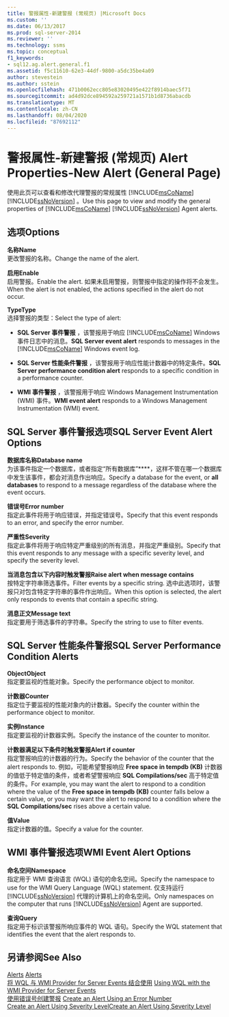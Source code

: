 ```yaml
---
title: 警报属性-新建警报 (常规页) |Microsoft Docs
ms.custom: ''
ms.date: 06/13/2017
ms.prod: sql-server-2014
ms.reviewer: ''
ms.technology: ssms
ms.topic: conceptual
f1_keywords:
- sql12.ag.alert.general.f1
ms.assetid: f5c11610-62e3-44df-9800-a5dc35be4a09
author: stevestein
ms.author: sstein
ms.openlocfilehash: 471b0062ecc805e83020495e422f8914baec5f71
ms.sourcegitcommit: ad4d92dce894592a259721a1571b1d8736abacdb
ms.translationtype: MT
ms.contentlocale: zh-CN
ms.lasthandoff: 08/04/2020
ms.locfileid: "87692112"
---
```

# <a name="alert-properties-new-alert-general-page"></a><span data-ttu-id="d7ee1-102">警报属性-新建警报 (常规页) </span><span class="sxs-lookup"><span data-stu-id="d7ee1-102">Alert Properties-New Alert (General Page)</span></span>
  <span data-ttu-id="d7ee1-103">使用此页可以查看和修改代理警报的常规属性 [!INCLUDE[msCoName](../../includes/msconame-md.md)] [!INCLUDE[ssNoVersion](../../includes/ssnoversion-md.md)] 。</span><span class="sxs-lookup"><span data-stu-id="d7ee1-103">Use this page to view and modify the general properties of [!INCLUDE[msCoName](../../includes/msconame-md.md)] [!INCLUDE[ssNoVersion](../../includes/ssnoversion-md.md)] Agent alerts.</span></span>  
  
## <a name="options"></a><span data-ttu-id="d7ee1-104">选项</span><span class="sxs-lookup"><span data-stu-id="d7ee1-104">Options</span></span>  
 <span data-ttu-id="d7ee1-105">**名称**</span><span class="sxs-lookup"><span data-stu-id="d7ee1-105">**Name**</span></span>  
 <span data-ttu-id="d7ee1-106">更改警报的名称。</span><span class="sxs-lookup"><span data-stu-id="d7ee1-106">Change the name of the alert.</span></span>  
  
 <span data-ttu-id="d7ee1-107">**启用**</span><span class="sxs-lookup"><span data-stu-id="d7ee1-107">**Enable**</span></span>  
 <span data-ttu-id="d7ee1-108">启用警报。</span><span class="sxs-lookup"><span data-stu-id="d7ee1-108">Enable the alert.</span></span> <span data-ttu-id="d7ee1-109">如果未启用警报，则警报中指定的操作将不会发生。</span><span class="sxs-lookup"><span data-stu-id="d7ee1-109">When the alert is not enabled, the actions specified in the alert do not occur.</span></span>  
  
 <span data-ttu-id="d7ee1-110">**Type**</span><span class="sxs-lookup"><span data-stu-id="d7ee1-110">**Type**</span></span>  
 <span data-ttu-id="d7ee1-111">选择警报的类型：</span><span class="sxs-lookup"><span data-stu-id="d7ee1-111">Select the type of alert:</span></span>  
  
-   <span data-ttu-id="d7ee1-112">**SQL Server 事件警报** ，该警报用于响应 [!INCLUDE[msCoName](../../includes/msconame-md.md)] Windows 事件日志中的消息。</span><span class="sxs-lookup"><span data-stu-id="d7ee1-112">**SQL Server event alert** responds to messages in the [!INCLUDE[msCoName](../../includes/msconame-md.md)] Windows event log.</span></span>  
  
-   <span data-ttu-id="d7ee1-113">**SQL Server 性能条件警报** ，该警报用于响应性能计数器中的特定条件。</span><span class="sxs-lookup"><span data-stu-id="d7ee1-113">**SQL Server performance condition alert** responds to a specific condition in a performance counter.</span></span>  
  
-   <span data-ttu-id="d7ee1-114">**WMI 事件警报** ，该警报用于响应 Windows Management Instrumentation (WMI) 事件。</span><span class="sxs-lookup"><span data-stu-id="d7ee1-114">**WMI event alert** responds to a Windows Management Instrumentation (WMI) event.</span></span>  
  
## <a name="sql-server-event-alert-options"></a><span data-ttu-id="d7ee1-115">SQL Server 事件警报选项</span><span class="sxs-lookup"><span data-stu-id="d7ee1-115">SQL Server Event Alert Options</span></span>  
 <span data-ttu-id="d7ee1-116">**数据库名称**</span><span class="sxs-lookup"><span data-stu-id="d7ee1-116">**Database name**</span></span>  
 <span data-ttu-id="d7ee1-117">为该事件指定一个数据库，或者指定“所有数据库”\*\*\*\*，这样不管在哪一个数据库中发生该事件，都会对消息作出响应。</span><span class="sxs-lookup"><span data-stu-id="d7ee1-117">Specify a database for the event, or **all databases** to respond to a message regardless of the database where the event occurs.</span></span>  
  
 <span data-ttu-id="d7ee1-118">**错误号**</span><span class="sxs-lookup"><span data-stu-id="d7ee1-118">**Error number**</span></span>  
 <span data-ttu-id="d7ee1-119">指定此事件将用于响应错误，并指定错误号。</span><span class="sxs-lookup"><span data-stu-id="d7ee1-119">Specify that this event responds to an error, and specify the error number.</span></span>  
  
 <span data-ttu-id="d7ee1-120">**严重性**</span><span class="sxs-lookup"><span data-stu-id="d7ee1-120">**Severity**</span></span>  
 <span data-ttu-id="d7ee1-121">指定此事件将用于响应特定严重级别的所有消息，并指定严重级别。</span><span class="sxs-lookup"><span data-stu-id="d7ee1-121">Specify that this event responds to any message with a specific severity level, and specify the severity level.</span></span>  
  
 <span data-ttu-id="d7ee1-122">**当消息包含以下内容时触发警报**</span><span class="sxs-lookup"><span data-stu-id="d7ee1-122">**Raise alert when message contains**</span></span>  
 <span data-ttu-id="d7ee1-123">按特定字符串筛选事件。</span><span class="sxs-lookup"><span data-stu-id="d7ee1-123">Filter events by a specific string.</span></span> <span data-ttu-id="d7ee1-124">选中此选项时，该警报只对包含特定字符串的事件作出响应。</span><span class="sxs-lookup"><span data-stu-id="d7ee1-124">When this option is selected, the alert only responds to events that contain a specific string.</span></span>  
  
 <span data-ttu-id="d7ee1-125">**消息正文**</span><span class="sxs-lookup"><span data-stu-id="d7ee1-125">**Message text**</span></span>  
 <span data-ttu-id="d7ee1-126">指定要用于筛选事件的字符串。</span><span class="sxs-lookup"><span data-stu-id="d7ee1-126">Specify the string to use to filter events.</span></span>  
  
## <a name="sql-server-performance-condition-alerts"></a><span data-ttu-id="d7ee1-127">SQL Server 性能条件警报</span><span class="sxs-lookup"><span data-stu-id="d7ee1-127">SQL Server Performance Condition Alerts</span></span>  
 <span data-ttu-id="d7ee1-128">**Object**</span><span class="sxs-lookup"><span data-stu-id="d7ee1-128">**Object**</span></span>  
 <span data-ttu-id="d7ee1-129">指定要监视的性能对象。</span><span class="sxs-lookup"><span data-stu-id="d7ee1-129">Specify the performance object to monitor.</span></span>  
  
 <span data-ttu-id="d7ee1-130">**计数器**</span><span class="sxs-lookup"><span data-stu-id="d7ee1-130">**Counter**</span></span>  
 <span data-ttu-id="d7ee1-131">指定位于要监视的性能对象内的计数器。</span><span class="sxs-lookup"><span data-stu-id="d7ee1-131">Specify the counter within the performance object to monitor.</span></span>  
  
 <span data-ttu-id="d7ee1-132">**实例**</span><span class="sxs-lookup"><span data-stu-id="d7ee1-132">**Instance**</span></span>  
 <span data-ttu-id="d7ee1-133">指定要监视的计数器实例。</span><span class="sxs-lookup"><span data-stu-id="d7ee1-133">Specify the instance of the counter to monitor.</span></span>  
  
 <span data-ttu-id="d7ee1-134">**计数器满足以下条件时触发警报**</span><span class="sxs-lookup"><span data-stu-id="d7ee1-134">**Alert if counter**</span></span>  
 <span data-ttu-id="d7ee1-135">指定警报响应的计数器的行为。</span><span class="sxs-lookup"><span data-stu-id="d7ee1-135">Specify the behavior of the counter that the alert responds to.</span></span> <span data-ttu-id="d7ee1-136">例如，可能希望警报响应 **Free space in tempdb (KB)** 计数器的值低于特定值的条件，或者希望警报响应 **SQL Compilations/sec** 高于特定值的条件。</span><span class="sxs-lookup"><span data-stu-id="d7ee1-136">For example, you may want the alert to respond to a condition where the value of the **Free space in tempdb (KB)** counter falls below a certain value, or you may want the alert to respond to a condition where the **SQL Compilations/sec** rises above a certain value.</span></span>  
  
 <span data-ttu-id="d7ee1-137">**值**</span><span class="sxs-lookup"><span data-stu-id="d7ee1-137">**Value**</span></span>  
 <span data-ttu-id="d7ee1-138">指定计数器的值。</span><span class="sxs-lookup"><span data-stu-id="d7ee1-138">Specify a value for the counter.</span></span>  
  
## <a name="wmi-event-alert-options"></a><span data-ttu-id="d7ee1-139">WMI 事件警报选项</span><span class="sxs-lookup"><span data-stu-id="d7ee1-139">WMI Event Alert Options</span></span>  
 <span data-ttu-id="d7ee1-140">**命名空间**</span><span class="sxs-lookup"><span data-stu-id="d7ee1-140">**Namespace**</span></span>  
 <span data-ttu-id="d7ee1-141">指定用于 WMI 查询语言 (WQL) 语句的命名空间。</span><span class="sxs-lookup"><span data-stu-id="d7ee1-141">Specify the namespace to use for the WMI Query Language (WQL) statement.</span></span> <span data-ttu-id="d7ee1-142">仅支持运行 [!INCLUDE[ssNoVersion](../../includes/ssnoversion-md.md)] 代理的计算机上的命名空间。</span><span class="sxs-lookup"><span data-stu-id="d7ee1-142">Only namespaces on the computer that runs [!INCLUDE[ssNoVersion](../../includes/ssnoversion-md.md)] Agent are supported.</span></span>  
  
 <span data-ttu-id="d7ee1-143">**查询**</span><span class="sxs-lookup"><span data-stu-id="d7ee1-143">**Query**</span></span>  
 <span data-ttu-id="d7ee1-144">指定用于标识该警报所响应事件的 WQL 语句。</span><span class="sxs-lookup"><span data-stu-id="d7ee1-144">Specify the WQL statement that identifies the event that the alert responds to.</span></span>  
  
## <a name="see-also"></a><span data-ttu-id="d7ee1-145">另请参阅</span><span class="sxs-lookup"><span data-stu-id="d7ee1-145">See Also</span></span>  
 <span data-ttu-id="d7ee1-146">[Alerts](alerts.md) </span><span class="sxs-lookup"><span data-stu-id="d7ee1-146">[Alerts](alerts.md) </span></span>  
 <span data-ttu-id="d7ee1-147">[将 WQL 与 WMI Provider for Server Events 结合使用](../../relational-databases/wmi-provider-server-events/using-wql-with-the-wmi-provider-for-server-events.md) </span><span class="sxs-lookup"><span data-stu-id="d7ee1-147">[Using WQL with the WMI Provider for Server Events](../../relational-databases/wmi-provider-server-events/using-wql-with-the-wmi-provider-for-server-events.md) </span></span>  
 <span data-ttu-id="d7ee1-148">[使用错误号创建警报](create-an-alert-using-an-error-number.md) </span><span class="sxs-lookup"><span data-stu-id="d7ee1-148">[Create an Alert Using an Error Number](create-an-alert-using-an-error-number.md) </span></span>  
 [<span data-ttu-id="d7ee1-149">Create an Alert Using Severity Level</span><span class="sxs-lookup"><span data-stu-id="d7ee1-149">Create an Alert Using Severity Level</span></span>](create-an-alert-using-severity-level.md)  
  
  
